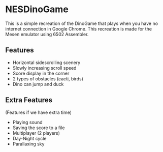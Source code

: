 # NESDinoGame
This is a simple recreation of the DinoGame that plays when you have no internet connection in Google Chrome.
This recreation is made for the Mesen emulator using 6502 Assembler.

## Features
- Horizontal sidescrolling scenery
- Slowly increasing scroll speed
- Score display in the corner
- 2 types of obstacles (cacti, birds)
- Dino can jump and duck

## Extra Features
(Features if we have extra time)
- Playing sound
- Saving the score to a file
- Multiplayer (2 players)
- Day-Night cycle
- Parallaxing sky